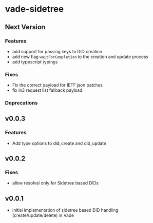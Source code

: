 # vade-sidetree

## Next Version

### Features

- add support for passing keys to DID creation
- add new flag `waitForCompletion` to the creation and update process
- add typescript typings

### Fixes

- Fix the correct payload for IETF json patches
- fix in3 request list fallback payload

### Deprecations

## v0.0.3

### Features

- Add type options to did_create and did_update

## v0.0.2

### Fixes

- allow resolval only for Sidetree based DIDs

## v0.0.1

- initial implementation of sidetree based DID handling (create/update/delete) in Vade
